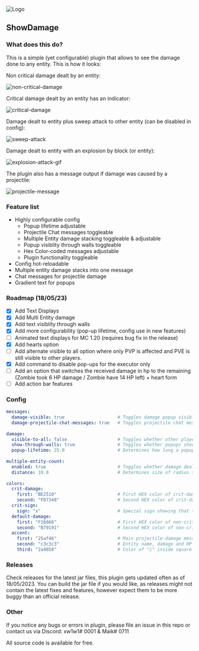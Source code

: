    ![Logo](https://www.spigotmc.org/data/resource_icons/109/109643.jpg)
## ShowDamage 
### What does this do?
This is a simple (yet configurable) plugin that allows to see the damage done to any entity. This is how it looks:

Non critical damage dealt by an entity:

![non-critical-damage](https://media.discordapp.net/attachments/877237543819702322/1108856891003654214/xp6yfP3.png)

Critical damage dealt by an entity has an indicator:

![critical-damage](https://media.discordapp.net/attachments/877237543819702322/1108856891490185306/DGsQ6me.png)

Damage dealt to entity plus sweep attack to other entity (can be disabled in config):

![sweep-attack](https://media.discordapp.net/attachments/877237543819702322/1108856891251114014/lm7aGQr.png)

Damage dealt to entity with an explosion by block (or entity):

![explosion-attack-gif](https://cdn.discordapp.com/attachments/877237543819702322/1108858979628613673/13WrEhT.gif)

The plugin also has a message output if damage was caused by a projectile:

![projectile-message](https://media.discordapp.net/attachments/918548823134077058/1108231482075517058/image.png)

### Feature list
- Highly configurable config
   -  Popup lifetime adjustable
   -  Projectile Chat messages toggleable
   -  Multiple Entity damage stacking toggleable & adjustable
   -  Popup visiblity through walls toggleable
   -  Hex Color-coded messages adjustable
   -  Plugin functionality toggleable
- Config hot-reloadable
- Multiple entity damage stacks into one message
- Chat messages for projectile damage
- Gradient text for popups

### Roadmap (18/05/23)
- [X] Add Text Displays
- [X] Add Multi Entity damage
- [X] Add text visiblity through walls
- [X] Add more configurability (pop-up lifetime, config use in new features)
- [ ] Animated text displays for MC 1.20 (requires bug fix in the release)
- [X] Add hearts option
- [ ] Add alternate visible to all option where only PVP is affected and PVE is still visible to other players.
- [X] Add command to disable pop-ups for the executor only
- [ ] Add an option that switches the received damage in hp to the remaining (Zombie took 6 HP damage / Zombie have 14 HP left) + heart form
- [ ] Add action bar features

### Config
```yaml
messages:
  damage-visible: true                    # Toggles damage popup visiblity.
  damage-projectile-chat-messages: true   # Toggles projectile chat messages being sent to player shooter.
  
damage:
  visible-to-all: false                   # Toggles whether other players should see popups generated by players.
  show-through-walls: true                # Toggles whether popups should be visible through blocks and entities.
  popup-lifetime: 25.0                    # Determines how long a popup should stay alive for. 20 ticks ~> 1 second
  
multiple-entity-count:
  enabled: true                           # Toggles whether damage dealt to multiple entities should stacked and displayed in one popup
  distance: 10.0                          # Determines size of radius to consider what damage is related.
  
colors:
  crit-damage:
    first: "BE2510"                       # First HEX color of crit-damage pop-up gradient
    second: "FD7348"                      # Second HEX color of crit-damage pop-up gradient
  crit-sign:
    sign: "x"                             # Special sign showing that the damage was critical: ✧, https://forum.maestrea.com/threads/minecraft-symbols-emoticons-and-characters.11264/
  default-damage:
    first: "F16666"                       # First HEX color of non-crit-damage pop-up gradient
    second: "B79191"                      # Second HEX color of non-crit-damage pop-up gradient
  accent:
    first: "25af46"                       # Main projectile-damage message color. Dark green by default
    second: "c3c3c3"                      # Entity name, damage and HP values color
    third: "2a4858"                       # Color of "i" inside square brackets
```


### Releases
Check releases for the latest jar files, this plugin gets updated often as of 18/05/2023.
You can build the jar file if you would like, as releases might not contain the latest fixes and features, however expect them to be more buggy than an official release. 

### Other
If you notice any bugs or errors in plugin, please file an issue in this repo or contact us via Discord: xw1w1# 0001 & Maik# 0711

All source code is available for free.
